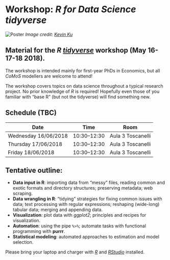 # Workshop: *R for Data Science tidyverse*

![Poster](https://images.pexels.com/photos/577585/pexels-photo-577585.jpeg?cs=srgb&dl=coding-computer-data-577585.jpg&fm=jpg)
*Image credit: [Kevin Ku](https://www.pexels.com/@kevin-ku-92347)*

## Material for the *R* [*tidyverse*](https://www.tidyverse.org/) workshop (May 16-17-18 2018).

The workshop is intended mainly for first-year PhDs in Economics, but all *CoMoS* modellers are welcome to attend!

The workshop covers topics on data science throughout a typical research project. No prior knowledge of *R* is required! Hopefully even those of you familiar with “base R” (but not the tidyverse) will find something new.

## Schedule (TBC)

Date | Time | Room 
--|-- | --
Wednesday 16/06/2018 | 10:30–12:30 | Aula 3 Toscanelli
Thursday 17/06/2018 | 10:30–12:30 | Aula 3 Toscanelli
Friday 18/06/2018 | 10:30–12:30 | Aula 3 Toscanelli

## Tentative outline:
* __Data input in R__: importing data from “messy” files, reading common and exotic formats and directory structures; preserving metadata; web scraping.
* __Data wrangling in R__: “tidying” strategies for fixing common issues with data; text processing with regular expressions; reshaping (wide-long) tabular data; merging and appending data.
* __Visualization__: plot data with *ggplot2*; principles and recipes for visualization.
* __Automation__: using the pipe `%>%`;  automate tasks with functional programming with **purrr**.
* __Statistical modeling__: automated approaches to estimation and model selection.

Please bring your laptop and charger with [*R*](https://cran.r-project.org/) and [*RStudio*](https://www.rstudio.com/) installed.
